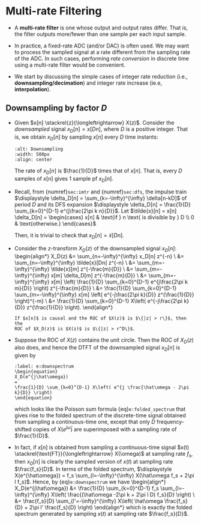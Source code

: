 # Multi-rate Filtering
 * A **multi-rate filter** is one whose output and output rates
  differ.  That is, the filter outputs more/fewer than one sample per
  each input sample.

* In practice, a fixed-rate ADC (and/or DAC)  is often used. We may
  want to process the sampled signal at a rate different from the
  sampling rate of the ADC. In such cases, performing *rate
  conversion* in discrete time using a multi-rate filter would be
  convenient.

* We start by discussing the simple cases of integer rate reduction
  (i.e., **downsampling/decimation**) and integer rate increase (ie.e,
  **interpolation**). 

## Downsampling by factor $D$
* Given $x[n] \stackrel{z}{\longleftrightarrow} X(z)$. Consider the
  *downsampled* signal $x_D[n] = x[Dn]$, where $D$ is a positive
  integer. That is, we obtain $x_D[n]$ by sampling $x[n]$ every $D$
  time instants: 
  ```{image} ../figs/downsample.jpg
  :alt: Downsampling
  :width: 500px
  :align: center
  ```
  The rate of $x_D[n]$ is $\frac{1}{D}$ times that of $x[n]$. That is,
  every $D$ samples of $x[n]$ gives $1$ sample pf $x_D[n]$.

* Recall, from {numref}`sec:imtr` and {numref}`sec:dfs`, the impulse
  train $\displaystyle \delta_D[n] = \sum_{k=-\infty}^{\infty}
  \delta[n-kD]$ of period $D$ and its DFS expansion $\displaystyle
  \delta_D[n] = \frac{1}{D} \sum_{k=0}^{D-1} e^{j\frac{2\pi k n}{D}}$. Let
  $\tilde{x}[n] = x[n] \delta_D[n] = \begin{cases}
  x[n] & \text{if } n \text{ is divisible by } D
  \\
  0 & \text{otherwise.}
  \end{cases}$ 
  
  Then, it is trivial to check that $x_D[n] = \tilde{x}[Dn]$.

* Consider the $z$-transform $X_D(z)$ of the downsampled signal $x_D[n]$:
  \begin{align*}
  X_D(z)
  &= 
  \sum_{n=-\infty}^{\infty} x_D[n] z^{-n}
  \\
  &= 
  \sum_{n=-\infty}^{\infty} \tilde{x}[Dn] z^{-n}
  \\
  &= 
  \sum_{m=-\infty}^{\infty} \tilde{x}[m] z^{-\frac{m}{D}}
  \\
  &= 
  \sum_{m=-\infty}^{\infty} x[m] \delta_D[m] z^{-\frac{m}{D}}
  \\
  &=
  \sum_{m=-\infty}^{\infty} x[m]  \left( \frac{1}{D} 
  \sum_{k=0}^{D-1} e^{j\frac{2\pi k m}{D}} \right) z^{-\frac{m}{D}}
  \\
  &=
  \frac{1}{D} \sum_{k=0}^{D-1} \sum_{m=-\infty}^{\infty} x[m] \left(
  e^{-j\frac{2\pi k}{D}} z^{\frac{1}{D}} \right)^{-m}
  \\
  &=
  \frac{1}{D} \sum_{k=0}^{D-1} X\left(  e^{-j\frac{2\pi k}{D}}
  z^{\frac{1}{D}} \right).
  \end{align*}
  ```{tip}
  If $x[n]$ is causal and the ROC of $X(z)$ is $\{|z| > r\}$, then the
  ROC of $X_D(z)$ is $X(z)$ is $\{|z| > r^D\}$.
  ```

* Suppose the ROC of $X(z)$ contains the unit circle. Then the ROC of
  $X_D(z)$ also does, and hence the DTFT of the downsampled signal
  $x_D[n]$ is given by
  ```{math}
  :label: e:downspectrum
  \begin{equation}
  X_D(e^{j\hat\omega}) 
  =
  \frac{1}{D} \sum_{k=0}^{D-1} X\left( e^{j \frac{\hat\omega - 2\pi
  k}{D}} \right)
  \end{equation}
  ```
  which looks like the Poisson sum formula {eq}`e:folded_spectrum`
  that gives rise to the folded spectrum of the discrete-time signal
  obtained from sampling a continuous-time one, except that only $D$
  frequency-shifted copies of $X(e^{j\hat\omega})$ are superimposed
  with a sampling rate of $\frac{1}{D}$. 

* In fact, if $x[n]$ is obtained from sampling a continuous-time
  signal $x(t) \stackrel{\text{FT}}{\longleftrightarrow} X(\omega)$ at
  sampling rate $f_s$, then $x_D[n]$ is clearly the sampled version of
  $x(t)$ at sampling rate $\frac{f_s}{D}$. In terms of the folded
  spectrum, $\displaystyle X(e^{\hat\omega}) = f_s
  \sum_{l=-\infty}^{\infty} X(\hat\omega f_s + 2\pi l f_s)$. Hence,
  by {eq}`e:downspectrum` we have
  \begin{align*}
  X_D(e^{j\hat\omega}) 
  &=
  \frac{1}{D} \sum_{k=0}^{D-1} f_s
  \sum_{l=-\infty}^{\infty} X\left(
  \frac{(\hat\omega -2\pi k + 2\pi l D) f_s}{D} \right)
  \\
  &=
  \frac{f_s}{D}  \sum_{l'=-\infty}^{\infty} X\left( 
  \hat\omega \frac{f_s}{D} + 2\pi l' \frac{f_s}{D} \right)
  \end{align*}
  which is exactly the folded spectrum generated by sampling $x(t)$ at
  sampling rate $\frac{f_s}{D}$.
